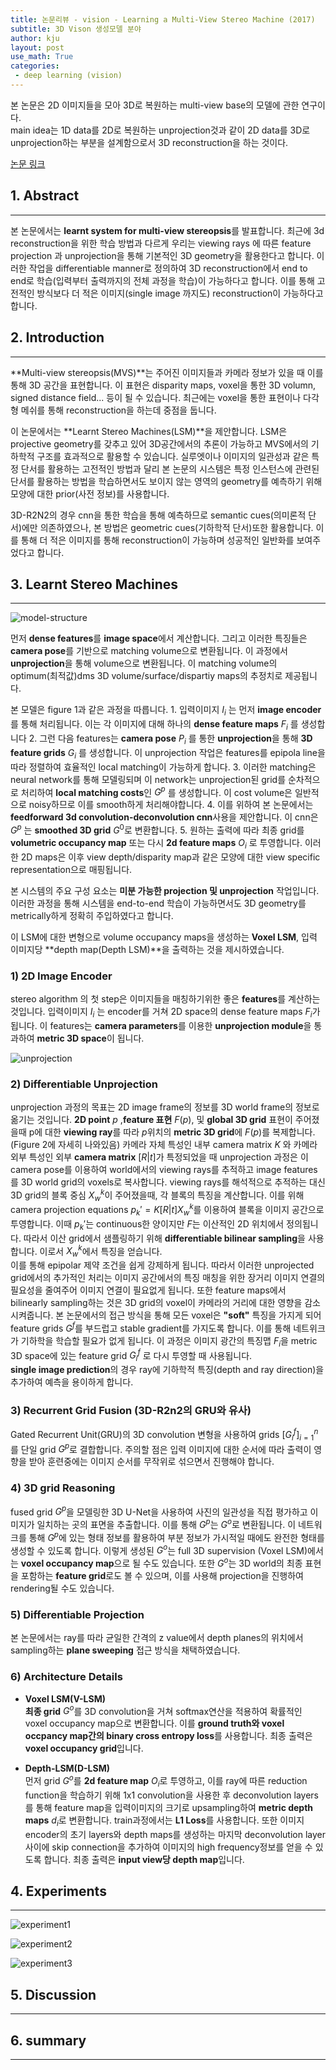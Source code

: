 ```yaml
---
title: 논문리뷰 - vision - Learning a Multi-View Stereo Machine (2017)
subtitle: 3D Vison 생성모델 분야
author: kju
layout: post
use_math: True
categories:
 - deep learning (vision)
---
```

본 논문은 2D 이미지들을 모아 3D로 복원하는 multi-view base의 모델에 관한 연구이다.    
main idea는 1D data를 2D로 복원하는 unprojection것과 같이 2D data를 3D로 unprojection하는 부분을 설계함으로서 3D reconstruction을 하는 것이다.

[논문 링크](https://arxiv.org/abs/1708.05375, "Learning a Multi-View Stereo Machine")

## 1. Abstract
<hr>

본 논문에서는 **learnt system for multi-view stereopsis**를 발표합니다. 최근에 3d reconstruction을 위한 학습 방법과 다르게 우리는 viewing rays 에 따른 feature projection 과 unprojection을 통해 기본적인 3D geometry을 활용한다고 합니다. 이러한 작업을 differentiable manner로 정의하여 3D reconstruction에서 end to end로 학습(입력부터 출력까지의 전체 과정을 학습)이 가능하다고 합니다. 이를 통해 고전적인 방식보다 더 적은 이미지(single image 까지도) reconstruction이 가능하다고 합니다.

## 2. Introduction
<hr>

**Multi-view stereopsis(MVS)**는 주어진 이미지들과 카메라 정보가 있을 때 이를 통해 3D 공간을 표현합니다. 이 표현은 disparity maps, voxel을 통한 3D volumn, signed distance field... 등이 될 수 있습니다. 최근에는 voxel을 통한 표현이나 다각형 메쉬를 통해 reconstruction을 하는데 중점을 둡니다.      

이 논문에서는 **Learnt Stereo Machines(LSM)**을 제안합니다. LSM은 projective geometry를 갖추고 있어 3D공간에서의 추론이 가능하고 MVS에서의 기하학적 구조를 효과적으로 활용할 수 있습니다. 실루엣이나 이미지의 일관성과 같은 특정 단서를 활용하는 고전적인 방법과 달리 본 논문의 시스템은 특정 인스턴스에 관련된 단서를 활용하는 방법을 학습하면서도 보이지 않는 영역의 geometry를 예측하기 위해 모양에 대한 prior(사전 정보)를 사용합니다.    

3D-R2N2의 경우 cnn을 통한 학습을 통해 예측하므로 semantic cues(의미론적 단서)에만 의존하였으나, 본 방법은 geometric cues(기하학적 단서)또한 활용합니다. 이를 통해 더 적은 이미지를 통해 reconstruction이 가능하며 성공적인 일반화를 보여주었다고 합니다.

## 3. Learnt Stereo Machines
<hr>

![model-structure](/post_images/Multi-View-stereo-machine/model-structure.PNG "LSM 모델 구조")   

먼저 **dense features**를 **image space**에서 계산합니다. 그리고 이러한 특징들은 **camera pose**를 기반으로 matching volume으로 변환됩니다. 이 과정에서 **unprojection**을 통해 volume으로 변환됩니다. 이 matching volume의 optimum(최적값)dms 3D volume/surface/dispartiy maps의 추정치로 제공됩니다.

본 모델은 figure 1과 같은 과정을 따릅니다. 1. 입력이미지 ${I_i}$ 는 먼저 **image encoder**를 통해 처리됩니다. 이는 각 이미지에 대해 하나의 **dense feature maps** ${F_i}$ 를 생성합니다  2. 그런 다음 features는 **camera pose** ${P_i}$ 를 통한 **unprojection**을 통해 **3D feature grids** ${G_i}$ 를 생성합니다. 이 unprojection 작업은 features를 epipola line을 따라 정렬하여 효율적인 local matching이 가능하게 합니다. 3. 이러한 matching은 neural network를 통해 모델링되며 이 network는 unprojection된 grid를 순차적으로 처리하여 **local matching costs**인 ${G^p}$ 를 생성합니다. 이 cost volume은 일반적으로 noisy하므로 이를 smooth하게 처리해야합니다. 4. 이를 위하여 본 논문에서는 **feedforward 3d convolution-deconvolution cnn**사용을 제안합니다. 이 cnn은 $G^p$ 는 **smoothed 3D grid** $G^0$로 변환합니다. 5. 원하는 출력에 따라 최종 grid를 **volumetric occupancy map** 또는 다시 **2d feature maps** ${O_i}$ 로 투영합니다. 이러한 2D maps은 이후 view depth/disparity map과 같은 모양에 대한 view specific representation으로 매핑됩니다.    

본 시스템의 주요 구성 요소는 **미분 가능한 projection 및 unprojection** 작업입니다. 이러한 과정을 통해 시스템을 end-to-end 학습이 가능하면서도 3D geometry를 metrically하게 정확히 주입하였다고 합니다.     

이 LSM에 대한 변형으로 volume occupancy maps을 생성하는 **Voxel LSM**, 입력 이미지당 **depth map(Depth LSM)**을 출력하는 것을 제시하였습니다.

### 1) 2D Image Encoder    
stereo algorithm 의 첫 step은 이미지들을 매칭하기위한 좋은 **features**를 계산하는 것입니다. 입력이미지 ${I_i}$ 는 encoder를 거쳐 2D space의 dense feature maps ${F_i}$가 됩니다. 이 features는 **camera parameters**를 이용한 **unprojection module**을 통과하여 **metric 3D space**이 됩니다.

![unprojection](/post_images/Multi-View-stereo-machine/backprojection.PNG "unprojection")

### 2) Differentiable Unprojection   
unprojection 과정의 목표는 2D image frame의 정보를 3D world frame의 정보로 옮기는 것입니다. **2D point** ${p}$ ,**feature 표현** ${F(p)}$, 및 **global 3D grid** 표현이 주어졌을때 p에 대한 **viewing ray**를 따라 ${p}$위치의 **metric 3D grid**에 ${F(p)}$를 복제합니다.(Figure 2에 자세히 나와있음) 카메라 자체 특성인 내부 camera matrix ${K}$ 와 카메라 외부 특성인 외부 **camera matrix** ${[R|t]}$가 특정되었을 때 unprojection 과정은 이 camera pose를 이용하여 world에서의 viewing rays를 추적하고 image features를 3D world grid의 voxels로 복사합니다. viewing rays를 해석적으로 추적하는 대신 3D grid의 블록 중심 ${X_w^k}$이 주어졌을때, 각 블록의 특징을 계산합니다. 이를 위해 camera projection equations ${p_k' = K[R|t]X_w^k}$를 이용하여 블록을 이미지 공간으로 투영합니다. 이때 ${p_k'}$는 continuous한 양이지만 ${F}$는 이산적인 2D 위치에서 정의됩니다. 따라서 이산 grid에서 샘플링하기 위해 **differentiable bilinear sampling**을 사용합니다. 이로서 ${X_w^k}$에서 특징을 얻습니다.   
이를 통해 epipolar 제약 조건을 쉽게 강제하게 됩니다. 따라서 이러한 unprojected grid에서의 추가적인 처리는 이미지 공간에서의 특징 매칭을 위한 장거리 이미지 연결의 필요성을 줄여주어 이미지 연결이 필요없게 됩니다. 또한 feature maps에서 bilinearly sampling하는 것은 3D grid의 voxel이 카메라의 거리에 대한 영향을 감소시켜줍니다. 본 논문에서의 접근 방식을 통해 모든 voxel은 **"soft"** 특징을 가지게 되어 feature grids ${G^f}$를 부드럽고 stable gradient를 가지도록 합니다. 이를 통해 네트위크가 기하학을 학습할 필요가 없게 됩니다. 이 과정은 이미지 광간의 특징맵 ${F_i}$을 metric 3D space에 있는 feature grid ${G^f_i}$ 로 다시 투영할 때 사용됩니다.    
**single image prediction**의 경우 ray에 기하학적 특징(depth and ray direction)을 추가하여 예측을 용이하게 합니다.

### 3) Recurrent Grid Fusion (3D-R2n2의 GRU와 유사)    
Gated Recurrent Unit(GRU)의 3D convolution 변형을 사용하여 grids ${[{G^f_i}]^n_{i=1}}$를 단일 grid ${G^p}$로 결합합니다. 주의할 점은 입력 이미지에 대한 순서에 따라 출력이 영향을 받아 훈련중에는 이미지 순서를 무작위로 섞으면서 진행해야 합니다.

### 4) 3D grid Reasoning     
fused grid ${G^p}$을 모델링한 3D U-Net을 사용하여 사진의 일관성을 직접 평가하고 이미지가 일치하는 곳의 표면을 추출합니다. 이를 통해 ${G^p}$는 ${G^o}$로 변환됩니다. 이 네트워크를 통해 ${G^p}$에 있는 형태 정보를 활용하여 부분 정보가 가시적일 때에도 완전한 형태를 생성할 수 있도록 합니다. 이렇게 생성된 ${G^o}$는 full 3D supervision (Voxel LSM)에서는 **voxel occupancy map**으로 될 수도 있습니다. 또한 ${G^o}$는 3D world의 최종 표현을 포함하는 **feature grid**로도 볼 수 있으며, 이를 사용해 projection을 진행하여 rendering될 수도 있습니다.

### 5) Differentiable Projection    
본 논문에서는 ray를 따라 균일한 간격의 z value에서 depth planes의 위치에서 sampling하는 **plane sweeping** 접근 방식을 채택하였습니다.

### 6) Architecture Details    

- **Voxel LSM(V-LSM)**   
**최종 grid** ${G^o}$를 3D convolution을 거쳐 softmax연산을 적용하여 확률적인 voxel occupancy map으로 변환합니다. 이를 **ground truth와 voxel occpancy map간의 binary cross entropy loss**를 사용합니다. 최종 출력은 **voxel occupancy grid**입니다.    
 
- **Depth-LSM(D-LSM)**      
먼저 grid ${G^o}$를 **2d feature map** ${O_i}$로 투영하고, 이를 ray에 따른 reduction function을 학습하기 위해 1x1 convolution을 사용한 후 deconvolution layers를 통해 feature map을 입력이미지의 크기로 upsampling하여 **metric depth maps** ${d_i}$로 변환합니다. train과정에서는 **L1 Loss**를 사용합니다. 또한 이미지 encoder의 초기 layers와 depth maps를 생성하는 마지막 deconvolution layer 사이에 skip connection을 추가하여 이미지의 high frequency정보를 얻을 수 있도록 합니다. 최종 출력은 **input view당 depth map**입니다.


## 4. Experiments
<hr>

![experiment1](/post_images/Multi-View-stereo-machine/experiment1.PNG "experiment1")

![experiment2](/post_images/Multi-View-stereo-machine/experiment2.PNG "experiment2")

![experiment3](/post_images/Multi-View-stereo-machine/experiment3.PNG "experiment3")


## 5. Discussion
<hr>

## 6. summary
<hr>
